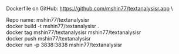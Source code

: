 Dockerfile on GitHub: https://github.com/mshin77/textanalysisr.app \   

Repo name: mshin77/textanalysisr \
docker build -t mshin77/textanalysisr . \
docker tag  mshin77/textanalysisr  mshin77/textanalysisr \
docker push  mshin77/textanalysisr \
docker run -p 3838:3838 mshin77/textanalysisr